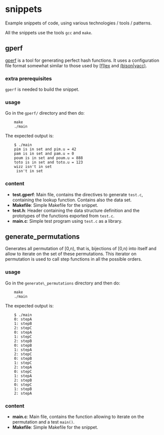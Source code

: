 # snippets

Example snippets of code, using various technologies / tools / patterns.

All the snippets use the tools `gcc` and `make`.

## gperf

[gperf](https://www.gnu.org/software/gperf/) is a tool for generating perfect hash functions.
It uses a configuration file format somewhat similar to those used by
[\[f\]lex](https://github.com/westes/flex) and
[(bison|yacc)](https://www.gnu.org/software/bison/).

### extra prerequisites

`gperf` is needed to build the snippet.

### usage

Go in the `gperf/` directory and then do:

        make
        ./main

The expected output is:

        $ ./main
        pim is in set and pim.u = 42
        pam is in set and pam.u = 0
        poum is in set and poum.u = 888
        toto is in set and toto.u = 123
        wizz isn't in set
         isn't in set

### content

* **test.gperf**:
  Main file, contains the directives to generate `test.c`, containing the lookup function.
  Contains also the data set.
* **Makefile**:
  Simple Makefile for the snippet.
* **test.h**:
  Header containing the data structure definition and the prototypes of the functions exported from `test.c`.
* **main.c**:
  Simple test program using `test.c` as a library.

## generate_permutations

Generates all permutation of [0,n), that is, bijections of [0,n) into itself and
allow to iterate on the set of these permutations.
This iterator on permutation is used to call step functions in all the possible
orders.

### usage

Go in the `generate\_permutations` directory and then do:

        make
        ./main

The expected output is:

        $ ./main
        0: stepA
        1: stepB
        2: stepC
        0: stepA
        1: stepC
        2: stepB
        0: stepB
        1: stepA
        2: stepC
        0: stepB
        1: stepC
        2: stepA
        0: stepC
        1: stepA
        2: stepB
        0: stepC
        1: stepB
        2: stepA

### content

* **main.c**:
  Main file, contains the function allowing to iterate on the permutation and a
  test `main()`.
* **Makefile**:
  Simple Makefile for the snippet.

